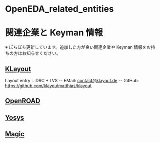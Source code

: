 # OpenEDA_related_entities
# 関連企業と Keyman 情報
※ ぼちぼち更新しています。追加した方が良い関連企業や Keyman 情報をお持ちの方はお知らせください。

## [KLayout](https://www.klayout.de/)
Layout entry + DRC + LVS 
-- EMail: contact@klayout.de
-- GitHub: https://github.com/klayoutmatthias/klayout

## [OpenROAD](https://precisioninno.com/)



## [Yosys](https://www.symbioticeda.com/)

## [Magic](http://opencircuitdesign.com/)
